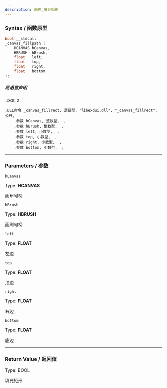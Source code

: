 ```yaml
---
description: 画布_填充矩形
---
```


### Syntax / 函数原型

```C++
bool __stdcall 
_canvas_fillpath (
    HCANVAS hCanvas,
    HBRUSH  hBrush,
    float   left,
    float   top,
    float   right,
    float   bottom
);
```

##### 易语言声明

```Elang
.版本 2

.DLL命令 _canvas_fillrect, 逻辑型, "libexdui.dll", "_canvas_fillrect", 公开, 
    .参数 hCanvas, 整数型,  , 
    .参数 hBrush, 整数型,  , 
    .参数 left, 小数型,  , 
    .参数 top, 小数型,  , 
    .参数 right, 小数型,  , 
    .参数 bottom, 小数型,  , 
```

---

### Parameters / 参数

`hCanvas`

Type: **HCANVAS**

画布句柄

`hBrush`

Type: **HBRUSH**

画刷句柄

`left`

Type: **FLOAT**

左边

`top`

Type: **FLOAT**

顶边

`right`

Type: **FLOAT**

右边

`bottom`

Type: **FLOAT**

底边

---

### Return Value / 返回值

Type: BOOL

填充矩形